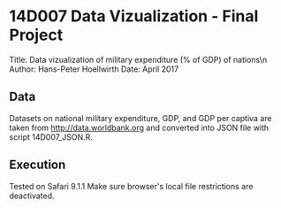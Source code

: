 # 14D007 Data Vizualization - Final Project
Title: Data vizualization of military expenditure (% of GDP) of nations\n
Author: Hans-Peter Hoellwirth
Date: April 2017

## Data
Datasets on national military expenditure, GDP, and GDP per captiva are taken from http://data.worldbank.org and converted into JSON file with script 14D007_JSON.R.

## Execution
Tested on Safari 9.1.1
Make sure browser's local file restrictions are deactivated.
